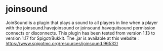 # joinsound
JoinSound is a plugin that plays a sound to all players in line when a player with the joinsound.havejoinsound or joinsound.havequitsound permission connects or disconnects. This plugin has been tested from version 1.13 to version 1.17 for Spigot/Bukkit. The .jar is available at this website : https://www.spigotmc.org/resources/joinsound.96532/
